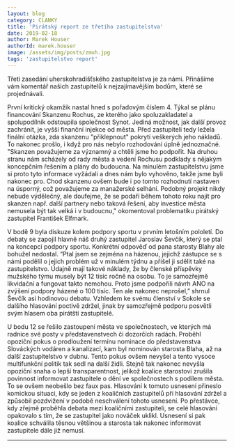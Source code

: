 ```yaml
---
layout: blog
category: CLANKY
title: 'Pirátský report ze třetího zastupitelstva'
date: 2019-02-18
author: Marek Houser
authorId: marek.houser
image: /assets/img/posts/zmuh.jpg
tags: 'zastupitelstvo report'
---
```

Třetí zasedání uherskohradišťského zastupitelstva je za námi. Přinášíme vám komentář našich zastupitelů k nejzajímavějším bodům, které se projednávali.

První kritický okamžik nastal hned s pořadovým číslem 4. Týkal se plánu financování Skanzenu Rochus, ze kterého jako spoluzakladatel a spolupodílník odstoupila společnost Synot. Jediná možnost, jak další provoz zachránit, je vyšší finanční injekce od města. Před zastupiteli tedy ležela finální otázka, zda skanzenu "přiklepnout" pokrytí veškerých jeho nákladů. To nakonec prošlo, i když pro nás nebylo rozhodování úplně jednoznačné. "Skanzen považujeme za významný a chtěli jsme ho podpořit. Na druhou stranu nám scházely od rady města a vedení Rochusu podklady s nějakým koncepčním řešením a plány do budoucna. Na minulém zastupitelstvu jsme si proto tyto informace vyžádali a dnes nám bylo vyhověno, takže jsme byli nakonec pro. Chod skanzenu ovšem bude i po tomto rozhodnutí nastaven na úsporný, což považujeme za manažerské selhání. Podobný projekt nikdy nebude výdělečný, ale doufejme, že se podaří během tohoto roku najít pro skanzen např. další partnery nebo taková řešení, aby investice města nemusela být tak velká i v budoucnu," okomentoval problematiku pirátský zastupitel František Elfmark.

V bodě 9 byla diskuze kolem podpory sportu v prvním letošním pololetí. Do debaty se zapojil hlavně náš druhý zastupitel Jaroslav Ševčík, který se ptal na koncepci podpory sportu. Konkrétní odpověď od pana starosty Blahy ale bohužel nedostal. “Ptal jsem se zejména na házenou, jejichž zástupce se s námi podělil o jejich problém už v minulém týdnu a přišel ji sdělit také na zastupitelstvo. Údajně mají takové náklady, že by členské příspěvky mužského týmu musely být 12 tisíc ročně na osobu. To je samozřejmě likvidační a fungovat takto nemohou. Proto jsme podpořili návrh ANO na zvýšení podpory házené o 100 tisíc. Ten ale nakonec neprošel,” shrnul Ševčík asi hodinovou debatu. Vzhledem ke svému členství v Sokole se dalšího hlasování poctivě zdržel, jinak by samozřejmě podporu posvětli svým hlasem oba pirátští zastupitelé.

U bodu 12 se řešilo zastoupení města ve společnostech, ve kterých má radnice své posty v představenstvech či dozorčích radách. Proběhl opoziční pokus o prodloužení termínu nominace do představenstva Slováckých vodáren a kanalizací, kam byl nominován starosta Blaha, až na další zastupitelstvo v dubnu. Tento pokus ovšem nevyšel a tento vysoce multifunkční politik tak sedl na další židli. Stejně tak nakonec nevyšla opoziční snaha o lepší transparentnost, jelikož koalice starostovi zrušila povinnost informovat zastupitele o dění ve společnostech s podílem města. To se ovšem neobešlo bez faux pas. Hlasování k tomuto usnesení přineslo komickou situaci, kdy se jeden z koaličních zastupitelů při hlasování zdržel a způsobil pozdvižení v podobě neschválení tohoto usnesení. Po přestávce, kdy zřejmě proběhla debata mezi koaličními zastupiteli, se celé hlasování opakovalo s tím, že se zastupitel jako nováček uklikl. Usnesení si pak koalice schválila těsnou většinou a starosta tak nakonec informovat zastupitele dále již nemusí.
- - -

